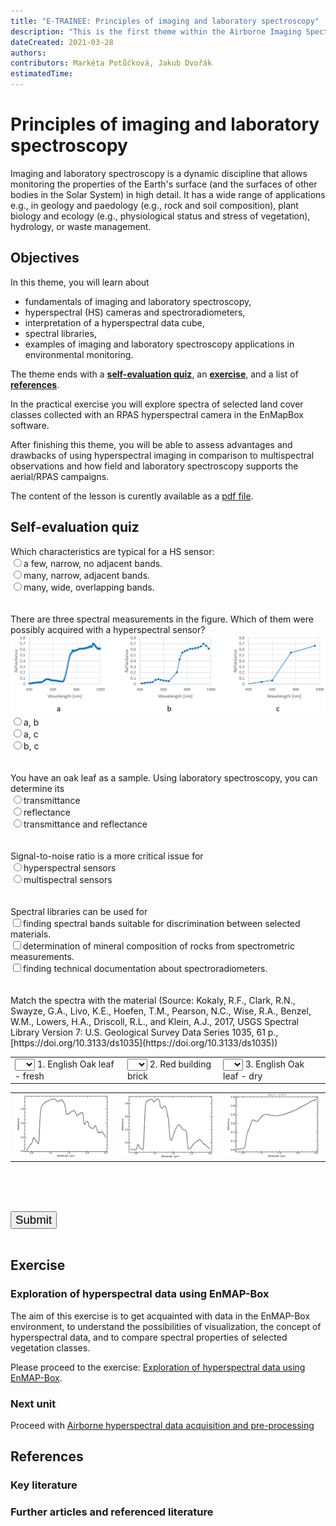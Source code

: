 ```yaml
---
title: "E-TRAINEE: Principles of imaging and laboratory spectroscopy"
description: "This is the first theme within the Airborne Imaging Spectroscopy Time Series Analysis module."
dateCreated: 2021-03-28
authors: 
contributors: Markéta Potůčková, Jakub Dvořák
estimatedTime:
---
```


# Principles of imaging and laboratory spectroscopy

Imaging and laboratory spectroscopy is a dynamic discipline that allows monitoring the properties of the Earth's surface (and the surfaces of other bodies in the Solar System) in high detail. It has a wide range of applications e.g., in geology and paedology (e.g., rock and soil composition), plant biology and ecology (e.g., physiological status and stress of vegetation), hydrology, or waste management.

## Objectives

In this theme, you will learn about 
* fundamentals of imaging and laboratory spectroscopy,
* hyperspectral (HS) cameras and spectroradiometers,
* interpretation of a hyperspectral data cube,
* spectral libraries,
* examples of imaging and laboratory spectroscopy applications in environmental monitoring.

The theme ends with a **[self-evaluation quiz](#self-evaluation-quiz)**, an **[exercise](#exercise)**, and a list of **[references](#references)**.

In the practical exercise you will explore spectra of selected land cover classes collected with an RPAS hyperspectral camera in the EnMapBox software.

After finishing this theme, you will be able to assess advantages and drawbacks of using hyperspectral imaging in comparison to multispectral observations and how field and laboratory spectroscopy supports the aerial/RPAS campaigns.

The content of the lesson is curently available as a [pdf file]().


## Self-evaluation quiz

<form name="quiz" action="" method="post" onsubmit="evaluate_quiz(); return false">

<!--Question 1-->
<label for="q_01">
Which characteristics are typical for a HS sensor:
</label><br>
<input type="radio" name="q_01">a few, narrow, no adjacent bands.<br>
<input type="radio" name="q_01">many, narrow, adjacent bands.<br>
<input type="radio" name="q_01">many, wide, overlapping bands.<br>
<div hidden id="correct_q_01">many, narrow, adjacent bands.</div>
<output id="output_q_01"></output><br><br>

<!--Question 2-->
<label for="q_02">
There are three spectral measurements in the figure. Which of them were possibly acquired with a hyperspectral sensor?
<img src="media/quiz_img1.png">
</label><br>
<input type="radio" name="q_02">a, b<br>
<input type="radio" name="q_02">a, c<br>
<input type="radio" name="q_02">b, c<br>
<div hidden id="correct_q_02">a, b</div>
<output id="output_q_02"></output><br><br>

<!--Question 3-->
<label for="q_03">
You have an oak leaf as a sample. Using laboratory spectroscopy, you can determine its
</label><br>
<input type="radio" name="q_03">transmittance<br>
<input type="radio" name="q_03">reflectance<br>
<input type="radio" name="q_03">transmittance and reflectance<br>
<div hidden id="correct_q_03">transmittance and reflectance</div>
<output id="output_q_03"></output><br><br>

<!--Question 4-->
<label for="q_04">
Signal-to-noise ratio is a more critical issue for
</label><br>
<input type="radio" name="q_04">hyperspectral sensors<br>
<input type="radio" name="q_04">multispectral sensors<br>
<div hidden id="correct_q_04">hyperspectral sensors</div>
<output id="output_q_04"></output><br><br>

<!--Question 5-->
<label for="q_05">
Spectral libraries can be used for
</label><br>
<input type="checkbox" name="q_05">finding spectral bands suitable for discrimination between selected materials.<br>
<input type="checkbox" name="q_05">determination of mineral composition of rocks from spectrometric measurements.<br>
<input type="checkbox" name="q_05">finding technical documentation about spectroradiometers.<br>
<div hidden id="correct_q_05">finding spectral bands suitable for discrimination between selected materials.&determination of mineral composition of rocks from spectrometric measurements.</div>
<output id="output_q_05"></output><br><br>

<!--Question 6-->
<label for="q_06">
Match the spectra with the material (Source: Kokaly, R.F., Clark, R.N., Swayze, G.A., Livo, K.E., Hoefen, T.M., Pearson, N.C., Wise, R.A., Benzel, W.M., Lowers, H.A., Driscoll, R.L., and Klein, A.J., 2017, USGS Spectral Library Version 7: U.S. Geological Survey Data Series 1035, 61 p., [https://doi.org/10.3133/ds1035](https://doi.org/10.3133/ds1035))
</label><br>
<!--1st table - contains select elements-->
<table>
<tr>
	<td><select name="q_06"> 
		<option></option>	<!--default option-->
		<option>A</option>
		<option>B</option>
		<option>C</option>
	</select>
	1. English Oak leaf - fresh</td>
	<td><select name="q_06"> 
		<option></option>
		<option>A</option>
		<option>B</option>
		<option>C</option>
	</select>
	2. Red building brick</td>
	<td><select name="q_06"> 
		<option></option>
		<option>A</option>
		<option>B</option>
		<option>C</option>
	</select>
	3. English Oak leaf - dry</td>
</tr>
</table>
<!--2nd table - contains corresponding answers-->
<table>
<tr>
	<td><img src="media/quiz_img2.png"></td>
	<td><img src="media/quiz_img3.png"></td>
	<td><img src="media/quiz_img4.png"></td>
</tr>
</table><br>
<div hidden id="correct_q_06">B C A</div>
<output id="output_q_06"></output><br><br>

<input type="submit" value="Submit" style="font-size:14pt"><br><br>

<output id="output_overall">
</output>
</form>

## Exercise


### Exploration of hyperspectral data using EnMAP-Box

The aim of this exercise is to get acquainted with data in the EnMAP-Box environment, to understand the possibilities
of visualization, the concept of hyperspectral data, and to compare spectral properties of selected vegetation classes.

Please proceed to the exercise: [Exploration of hyperspectral data using EnMAP-Box](01_spectroscopy_principles_exercise.md).

### Next unit

Proceed with [Airborne hyperspectral data acquisition and pre-processing](../02_aerial_acquisition_preprocessing/02_aerial_acquisition_preprocessing.md)


## References

### Key literature


### Further articles and referenced literature

